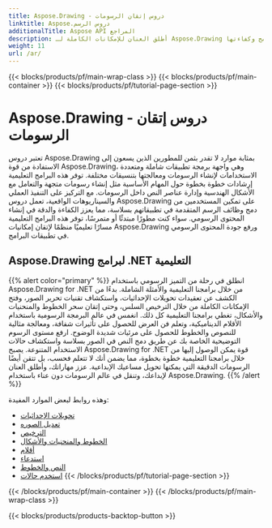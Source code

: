 ```yaml
---
title: Aspose.Drawing - دروس إتقان الرسومات
linktitle: Aspose.دروس الرسم
additionalTitle: Aspose API المراجع
description: أطلق العنان للإمكانات الكاملة لـ Aspose.Drawing من خلال برامجنا التعليمية الشاملة. إتقان معالجة الرسومات عبر اللغات لتحسين صور البرامج وكفاءتها.
weight: 11
url: /ar/
---
```


{{< blocks/products/pf/main-wrap-class >}}
{{< blocks/products/pf/main-container >}}
{{< blocks/products/pf/tutorial-page-section >}}

# Aspose.Drawing - دروس إتقان الرسومات


تعتبر دروس Aspose.Drawing بمثابة موارد لا تقدر بثمن للمطورين الذين يسعون إلى الاستفادة من قوة Aspose.Drawing، وهي واجهة برمجة تطبيقات شاملة ومتعددة الاستخدامات لإنشاء الرسومات ومعالجتها بتنسيقات مختلفة. توفر هذه البرامج التعليمية إرشادات خطوة بخطوة حول المهام الأساسية مثل إنشاء رسومات متجهة والتعامل مع الأشكال الهندسية وإدارة عناصر النص داخل الرسومات. مع التركيز على التنفيذ العملي والسيناريوهات الواقعية، تعمل دروس Aspose.Drawing على تمكين المستخدمين من دمج وظائف الرسم المتقدمة في تطبيقاتهم بسلاسة، مما يعزز الكفاءة والدقة في إنشاء المحتوى الرسومي. سواء كنت مطورًا مبتدئًا أو متمرسًا، توفر هذه البرامج التعليمية مسارًا تعليميًا منظمًا لإتقان إمكانيات Aspose.Drawing ورفع جودة المحتوى الرسومي في تطبيقات البرامج.

## Aspose.Drawing لبرامج .NET التعليمية
{{% alert color="primary" %}}
انطلق في رحلة من التميز الرسومي باستخدام Aspose.Drawing for .NET من خلال برامجنا التعليمية والأمثلة الشاملة. بدءًا من الكشف عن تعقيدات تحويلات الإحداثيات، واستكشاف تقنيات تحرير الصور، وفتح الإمكانات الكاملة من خلال الترخيص السلس، وحتى إتقان سحر الخطوط والمنحنيات والأشكال، تغطي برامجنا التعليمية كل ذلك. انغمس في عالم البرمجة الرسومية باستخدام الأقلام الديناميكية، وتعلم فن العرض للحصول على تأثيرات شفافة، ومعالجة مثالية للنصوص والخطوط للحصول على مرئيات شديدة الوضوح. ارفع مستوى الرسوم التوضيحية الخاصة بك عن طريق دمج النص في الصور بسلاسة واستكشاف حالات الاستخدام المتنوعة. يصبح Aspose.Drawing for .NET قوة يمكن الوصول إليها من خلال برامجنا التعليمية خطوة بخطوة، مما يضمن أنك لا تتعلم فحسب، بل تتقن أيضًا الرسومات الدقيقة التي يمكنها تحويل مساعيك الإبداعية. عزز مهاراتك، وأطلق العنان لإبداعك، وتنقل في عالم الرسومات دون عناء باستخدام Aspose.Drawing.
{{% /alert %}}

وهذه روابط لبعض الموارد المفيدة:
 
- [تحويلات الإحداثيات](./net/coordinate-transformations/)
- [تعديل الصوره](./net/image-editing/)
- [الترخيص](./net/licensing/)
- [الخطوط والمنحنيات والأشكال](./net/lines-curves-and-shapes/)
- [أقلام](./net/pens/)
- [استدعاء](./net/rendering/)
- [النص والخطوط](./net/text-and-fonts/)
- [استخدم حالات](./net/use-cases/)
{{< /blocks/products/pf/tutorial-page-section >}}

{{< /blocks/products/pf/main-container >}}
{{< /blocks/products/pf/main-wrap-class >}}

{{< blocks/products/products-backtop-button >}}
